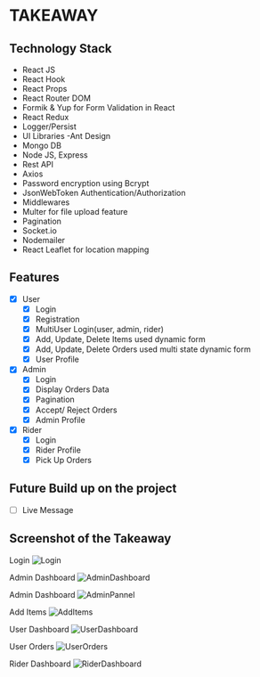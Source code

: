 # TAKEAWAY

## Technology Stack
* React JS
* React Hook
* React Props
* React Router DOM 
* Formik & Yup for Form Validation in React
* React Redux 
* Logger/Persist
* UI Libraries -Ant Design
* Mongo DB 
* Node JS, Express
* Rest API
* Axios
* Password encryption using Bcrypt
* JsonWebToken Authentication/Authorization
* Middlewares
* Multer for file upload feature
* Pagination
* Socket.io
* Nodemailer
* React Leaflet for location mapping

## Features
- [x] User
  - [x] Login
  - [x] Registration
  - [x] MultiUser Login(user, admin, rider)
  - [x] Add, Update, Delete Items used dynamic form
  - [x] Add, Update, Delete Orders used multi state dynamic form
  - [x] User Profile
- [x] Admin
  - [x] Login
  - [x] Display Orders Data
  - [x] Pagination
  - [x] Accept/ Reject Orders
  - [x] Admin Profile
- [x] Rider
  - [x] Login
  - [x] Rider Profile
  - [x] Pick Up Orders

## Future Build up on the project 
  - [ ] Live Message 
  
## Screenshot of the Takeaway

 Login
![Login](https://github.com/kaylinkhanal/takeaway/blob/develop/takeawaySnap/Login.png)

Admin Dashboard
![AdminDashboard](https://github.com/kaylinkhanal/takeaway/blob/develop/takeawaySnap/AdminDashboard.png)

Admin Dashboard
![AdminPannel](https://github.com/kaylinkhanal/takeaway/blob/develop/takeawaySnap/adminPannel.png)

Add Items
![AddItems](https://github.com/kaylinkhanal/takeaway/blob/develop/takeawaySnap/AdminAddItems.png)

User Dashboard
![UserDashboard](https://github.com/kaylinkhanal/takeaway/blob/develop/takeawaySnap/userDashboard.png)

User Orders
![UserOrders](https://github.com/kaylinkhanal/takeaway/blob/develop/takeawaySnap/userOrders.png)

Rider Dashboard
![RiderDashboard](https://github.com/kaylinkhanal/takeaway/blob/develop/takeawaySnap/riderDashboard.png)


  